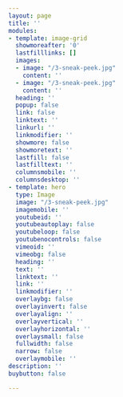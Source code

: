```yaml
---
layout: page
title: ''
modules:
- template: image-grid
  showmoreafter: '0'
  lastfilllinks: []
  images:
  - image: "/3-sneak-peek.jpg"
    content: ''
  - image: "/3-sneak-peek.jpg"
    content: ''
  heading: ''
  popup: false
  link: false
  linktext: ''
  linkurl: ''
  linkmodifier: ''
  showmore: false
  showmoretext: ''
  lastfill: false
  lastfilltext: ''
  columnsmobile: ''
  columnsdesktop: ''
- template: hero
  type: Image
  image: "/3-sneak-peek.jpg"
  imagemobile: ''
  youtubeid: ''
  youtubeautoplay: false
  youtubeloop: false
  youtubenocontrols: false
  vimeoid: ''
  vimeobg: false
  heading: ''
  text: ''
  linktext: ''
  link: ''
  linkmodifier: ''
  overlaybg: false
  overlayinvert: false
  overlayalign: ''
  overlayvertical: ''
  overlayhorizontal: ''
  overlaysmall: false
  fullwidth: false
  narrow: false
  overlaymobile: ''
description: ''
buybutton: false

---
```


